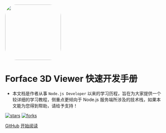 <img width="180px" style="border-radius: 20%" bor src="https://www.fa-part.com/img/Forface-Logo.png">

# Forface 3D Viewer 快速开发手册

- 本文档是作者从事 ```Node.js Developer``` 以来的学习历程，旨在为大家提供一个较详细的学习教程，侧重点更倾向于 Node.js 服务端所涉及的技术栈，如果本文能为您得到帮助，请给予支持！

[![stars](https://badgen.net/github/stars/Q-Angelo/Nodejs-Roadmap?icon=github&color=4ab8a1)](https://github.com/fa-part/doc-Forface3dViewer) [![forks](https://badgen.net/github/forks/Q-Angelo/Nodejs-Roadmap?icon=github&color=4ab8a1)](https://github.com/fa-part/doc-Forface3dViewer)

[GitHub](<https://github.com/fa-part/doc-Forface3dViewer>)
[开始阅读](README.md)